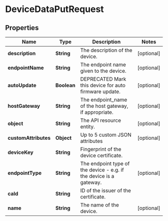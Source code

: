 
# DeviceDataPutRequest

## Properties
Name | Type | Description | Notes
------------ | ------------- | ------------- | -------------
**description** | **String** | The description of the device. |  [optional]
**endpointName** | **String** | The endpoint name given to the device. |  [optional]
**autoUpdate** | **Boolean** | DEPRECATED Mark this device for auto firmware update. |  [optional]
**hostGateway** | **String** | The endpoint_name of the host gateway, if appropriate. |  [optional]
**object** | **String** | The API resource entity. |  [optional]
**customAttributes** | **Object** | Up to 5 custom JSON attributes |  [optional]
**deviceKey** | **String** | Fingerprint of the device certificate. | 
**endpointType** | **String** | The endpoint type of the device - e.g. if the device is a gateway. |  [optional]
**caId** | **String** | ID of the issuer of the certificate. | 
**name** | **String** | The name of the device. |  [optional]



